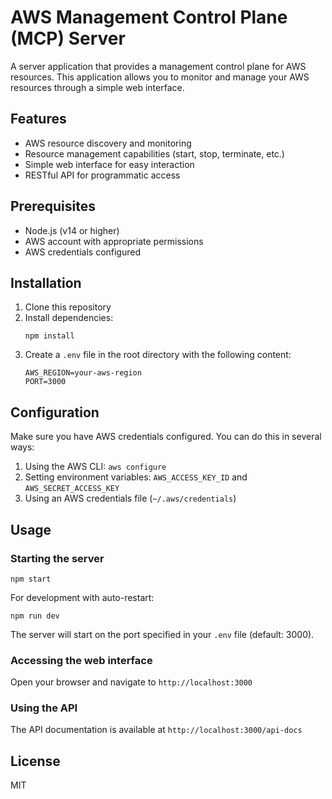 # AWS Management Control Plane (MCP) Server

A server application that provides a management control plane for AWS resources. This application allows you to monitor and manage your AWS resources through a simple web interface.

## Features

- AWS resource discovery and monitoring
- Resource management capabilities (start, stop, terminate, etc.)
- Simple web interface for easy interaction
- RESTful API for programmatic access

## Prerequisites

- Node.js (v14 or higher)
- AWS account with appropriate permissions
- AWS credentials configured

## Installation

1. Clone this repository
2. Install dependencies:
   ```
   npm install
   ```
3. Create a `.env` file in the root directory with the following content:
   ```
   AWS_REGION=your-aws-region
   PORT=3000
   ```

## Configuration

Make sure you have AWS credentials configured. You can do this in several ways:

1. Using the AWS CLI: `aws configure`
2. Setting environment variables: `AWS_ACCESS_KEY_ID` and `AWS_SECRET_ACCESS_KEY`
3. Using an AWS credentials file (`~/.aws/credentials`)

## Usage

### Starting the server

```
npm start
```

For development with auto-restart:

```
npm run dev
```

The server will start on the port specified in your `.env` file (default: 3000).

### Accessing the web interface

Open your browser and navigate to `http://localhost:3000`

### Using the API

The API documentation is available at `http://localhost:3000/api-docs`

## License

MIT